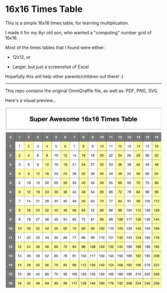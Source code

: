 # 16x16 Times Table

This is a simple 16x16 times table, for learning multiplication.

I made it for my 8yr old son, who wanted a "computing" number grid of 16x16.

Most of the times tables that I found were either:

* 12x12, or

* Larger, but just a screenshot of Excel

Hopefully this will help other parents/children out there! :)

---

This repo contains the original OmniGraffle file, as well as: PDF, PNG, SVG.

Here's a visual preview…

![16x16 Times Table](https://raw.githubusercontent.com/nathansmith/16x16-times-table/master/files/16x16_times_table.png)
